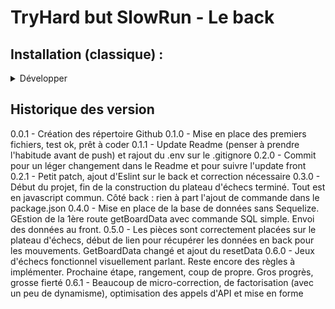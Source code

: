 # TryHard but SlowRun - Le back

## Installation (classique) :

<details>
<summary>Développer</summary>

  **1 : Création de la BDD** 
  - `sudo -i -u postgres;` sur Ubuntu ou  `psql -U postgres` sur Windows
  - `CREATE ROLE chess WITH LOGIN PASSWORD 'chess';`
  - `CREATE DATABASE chess OWNER chess;`
    
  **2 : Sur un autre terminal**
  - `psql -U chess -d chess -f ./data/create_db.sql;'
  -  MDP `chess`

  **3 : Créer le .env**
  - À l'intérieur du .env, mettre : 
  - `PG_URL=postgresql://chess:chess@localhost:5432/chess`
  - `PORT=3000`

Et voilà 

</details>

## Historique des version
0.0.1 - Création des répertoire Github
0.1.0 - Mise en place des premiers fichiers, test ok, prêt à coder
0.1.1 - Update Readme (penser à prendre l'habitude avant de push) et rajout du .env sur le .gitignore
0.2.0 - Commit pour un léger changement dans le Readme et pour suivre l'update front
0.2.1 - Petit patch, ajout d'Eslint sur le back et correction nécessaire
0.3.0 - Début du projet, fin de la construction du plateau d'échecs terminé. Tout est en javascript commun. Côté back : rien à part l'ajout de commande dans le package.json
0.4.0 - Mise en place de la base de données sans Sequelize. GEstion de la 1ère route getBoardData avec commande SQL simple. Envoi des données au front.
0.5.0 - Les pièces sont correctement placées sur le plateau d'échecs, début de lien pour récupérer les données en back pour les mouvements. GetBoardData changé et ajout du resetData
0.6.0 - Jeux d'échecs fonctionnel visuellement parlant. Reste encore des règles à implémenter. Prochaine étape, rangement, coup de propre. Gros progrès, grosse fierté
0.6.1 - Beaucoup de micro-correction, de factorisation (avec un peu de dynamisme), optimisation des appels d'API et mise en forme